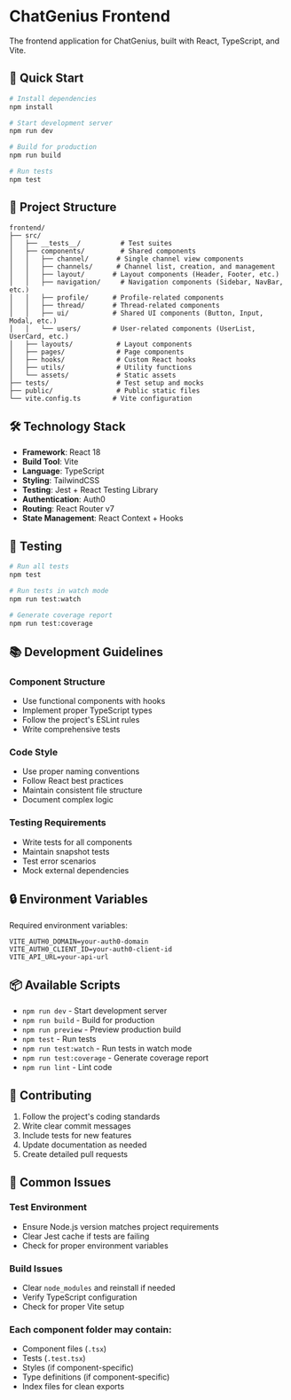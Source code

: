 # ChatGenius Frontend

The frontend application for ChatGenius, built with React, TypeScript, and Vite.

## 🚀 Quick Start

```bash
# Install dependencies
npm install

# Start development server
npm run dev

# Build for production
npm run build

# Run tests
npm test
```

## 📁 Project Structure

```plaintext
frontend/
├── src/
│   ├── __tests__/          # Test suites
│   ├── components/         # Shared components
│   │   ├── channel/       # Single channel view components
│   │   ├── channels/      # Channel list, creation, and management
│   │   ├── layout/       # Layout components (Header, Footer, etc.)
│   │   ├── navigation/     # Navigation components (Sidebar, NavBar, etc.)
│   │   ├── profile/      # Profile-related components
│   │   ├── thread/       # Thread-related components
│   │   ├── ui/           # Shared UI components (Button, Input, Modal, etc.)
│   │   └── users/        # User-related components (UserList, UserCard, etc.)
│   ├── layouts/           # Layout components
│   ├── pages/             # Page components
│   ├── hooks/             # Custom React hooks
│   ├── utils/             # Utility functions
│   └── assets/            # Static assets
├── tests/                 # Test setup and mocks
├── public/                # Public static files
└── vite.config.ts        # Vite configuration
```

## 🛠️ Technology Stack

- **Framework**: React 18
- **Build Tool**: Vite
- **Language**: TypeScript
- **Styling**: TailwindCSS
- **Testing**: Jest + React Testing Library
- **Authentication**: Auth0
- **Routing**: React Router v7
- **State Management**: React Context + Hooks

## 🧪 Testing

```bash
# Run all tests
npm test

# Run tests in watch mode
npm run test:watch

# Generate coverage report
npm run test:coverage
```

## 📚 Development Guidelines

### Component Structure

- Use functional components with hooks
- Implement proper TypeScript types
- Follow the project's ESLint rules
- Write comprehensive tests

### Code Style

- Use proper naming conventions
- Follow React best practices
- Maintain consistent file structure
- Document complex logic

### Testing Requirements

- Write tests for all components
- Maintain snapshot tests
- Test error scenarios
- Mock external dependencies

## 🔒 Environment Variables

Required environment variables:

```env
VITE_AUTH0_DOMAIN=your-auth0-domain
VITE_AUTH0_CLIENT_ID=your-auth0-client-id
VITE_API_URL=your-api-url
```

## 📦 Available Scripts

- `npm run dev` - Start development server
- `npm run build` - Build for production
- `npm run preview` - Preview production build
- `npm test` - Run tests
- `npm run test:watch` - Run tests in watch mode
- `npm run test:coverage` - Generate coverage report
- `npm run lint` - Lint code

## 🤝 Contributing

1. Follow the project's coding standards
2. Write clear commit messages
3. Include tests for new features
4. Update documentation as needed
5. Create detailed pull requests

## 🐛 Common Issues

### Test Environment

- Ensure Node.js version matches project requirements
- Clear Jest cache if tests are failing
- Check for proper environment variables

### Build Issues

- Clear `node_modules` and reinstall if needed
- Verify TypeScript configuration
- Check for proper Vite setup

### Each component folder may contain:

- Component files (`.tsx`)
- Tests (`.test.tsx`)
- Styles (if component-specific)
- Type definitions (if component-specific)
- Index files for clean exports
